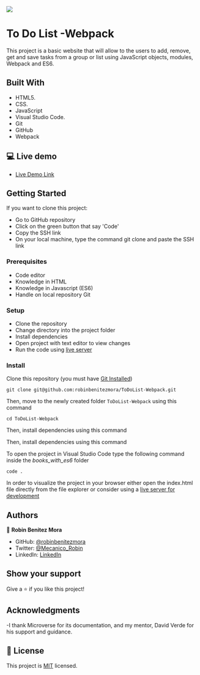 ![](https://img.shields.io/badge/Microverse-blueviolet)

# To Do List -Webpack


>
This project is a basic website that will allow to the users to add, remove, get and save tasks from a group or list using JavaScript objects, modules, Webpack and ES6.

## Built With

- HTML5.
- CSS.
- JavaScript
- Visual Studio Code.
- Git
- GitHub
- Webpack

## 💻 Live demo
- [Live Demo Link](https://lustrous-rugelach-b7ae79.netlify.app/)

## Getting Started

If you want to clone this project:
- Go to GitHub repository
- Click on the green button that say 'Code'
- Copy the SSH link
- On your local machine, type the command git clone and paste the SSH link


### Prerequisites
- Code editor
- Knowledge in HTML
- Knowledge in Javascript (ES6)
- Handle on local repository Git

### Setup
- Clone the repository
- Change directory into the project folder
- Install dependencies
- Open project with text editor to view changes
- Run the code using [live server](https://www.google.com/search?client=safari&rls=en&q=live+server&ie=UTF-8&oe=UTF-8)

### Install
Clone this repository (you must have [Git Installed](https://github.com/git-guides/install-git))

`git clone git@github.com:robinbenitezmora/ToDoList-Webpack.git`

Then, move to the newly created folder `ToDoList-Webpack` using this command

`cd ToDoList-Webpack`

Then, install dependencies using this command

Then, install dependencies using this command

To open the project in Visual Studio Code type the following command inside the _books_with_es6_ folder

`code .`

In order to visualize the project in your browser either open the index.html file directly from the file explorer or consider using a [live server for development ](https://marketplace.visualstudio.com/items?itemName=ritwickdey.LiveServer)

## Authors

👤 **Robin Benitez Mora**

- GitHub: [@robinbenitezmora](https://github.com/robinbenitezmora)
- Twitter: [@Mecanico_Robin](https://twitter.com/mecanico_robin)
- LinkedIn: [LinkedIn](https://www.linkedin.com/in/robin-benitez-mora-manizales)

## Show your support

Give a ⭐️ if you like this project!

## Acknowledgments

-I thank Microverse for its documentation, and my mentor, David Verde for his support and guidance.

## 📝 License

This project is [MIT](./MIT.md) licensed.
